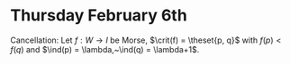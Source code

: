 # Thursday February 6th

Cancellation:
Let $f: W \to I$ be Morse, $\crit(f) = \theset{p, q}$ with $f(p) < f(q)$ and $\ind(p) = \lambda,~\ind(q) = \lambda+1$.
